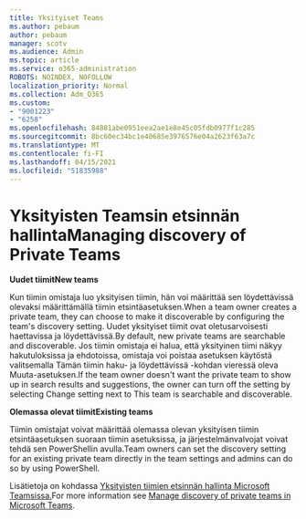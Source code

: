 ```yaml
---
title: Yksityiset Teams
ms.author: pebaum
author: pebaum
manager: scotv
ms.audience: Admin
ms.topic: article
ms.service: o365-administration
ROBOTS: NOINDEX, NOFOLLOW
localization_priority: Normal
ms.collection: Adm_O365
ms.custom:
- "9001223"
- "6258"
ms.openlocfilehash: 84881abe0951eea2ae1e8e45c05fdb0977f1c285
ms.sourcegitcommit: 8bc60ec34bc1e40685e3976576e04a2623f63a7c
ms.translationtype: MT
ms.contentlocale: fi-FI
ms.lasthandoff: 04/15/2021
ms.locfileid: "51835988"
---
```

# <a name="managing-discovery-of-private-teams"></a><span data-ttu-id="6d3cd-102">Yksityisten Teamsin etsinnän hallinta</span><span class="sxs-lookup"><span data-stu-id="6d3cd-102">Managing discovery of Private Teams</span></span>

<span data-ttu-id="6d3cd-103">**Uudet tiimit**</span><span class="sxs-lookup"><span data-stu-id="6d3cd-103">**New teams**</span></span>

<span data-ttu-id="6d3cd-104">Kun tiimin omistaja luo yksityisen tiimin, hän voi määrittää sen löydettävissä olevaksi määrittämällä tiimin etsintäasetuksen.</span><span class="sxs-lookup"><span data-stu-id="6d3cd-104">When a team owner creates a private team, they can choose to make it discoverable by configuring the team's discovery setting.</span></span> <span data-ttu-id="6d3cd-105">Uudet yksityiset tiimit ovat oletusarvoisesti haettavissa ja löydettävissä.</span><span class="sxs-lookup"><span data-stu-id="6d3cd-105">By default, new private teams are searchable and discoverable.</span></span> <span data-ttu-id="6d3cd-106">Jos tiimin omistaja ei halua, että yksityinen tiimi näkyy hakutuloksissa ja ehdotoissa, omistaja voi poistaa asetuksen käytöstä valitsemalla Tämän tiimin haku- ja löydettävissä -kohdan vieressä oleva Muuta-asetuksen.</span><span class="sxs-lookup"><span data-stu-id="6d3cd-106">If the team owner doesn't want the private team to show up in search results and suggestions, the owner can turn off the setting by selecting Change setting next to This team is searchable and discoverable.</span></span>  

<span data-ttu-id="6d3cd-107">**Olemassa olevat tiimit**</span><span class="sxs-lookup"><span data-stu-id="6d3cd-107">**Existing teams**</span></span>

<span data-ttu-id="6d3cd-108">Tiimin omistajat voivat määrittää olemassa olevan yksityisen tiimin etsintäasetuksen suoraan tiimin asetuksissa, ja järjestelmänvalvojat voivat tehdä sen PowerShellin avulla.</span><span class="sxs-lookup"><span data-stu-id="6d3cd-108">Team owners can set the discovery setting for an existing private team directly in the team settings and admins can do so by using PowerShell.</span></span>  

<span data-ttu-id="6d3cd-109">Lisätietoja on kohdassa [Yksityisten tiimien etsinnän hallinta Microsoft Teamsissa.](https://docs.microsoft.com/microsoftteams/manage-discovery-of-private-teams)</span><span class="sxs-lookup"><span data-stu-id="6d3cd-109">For more information see  [Manage discovery of private teams in Microsoft Teams](https://docs.microsoft.com/microsoftteams/manage-discovery-of-private-teams).</span></span>
